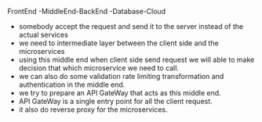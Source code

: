 FrontEnd -MiddleEnd-BackEnd -Database-Cloud
- somebody accept the request and send it to the server instead of the actual services
- we need to intermediate layer between the client side and the microservices
- using this middle end when client side send request we will able to make decision that which microservice we need to call.
- we can also do some validation rate limiting transformation and authentication in the middle end.
- we try to prepare an API GateWay that acts as this middle end.
- API GateWay is a single entry point for all the client request.
- it also do reverse proxy for the microservices.
